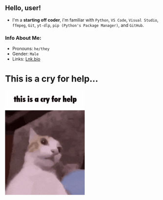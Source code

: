## Hello, user!
- I'm a **starting off coder**, i'm familiar with `Python`, `VS Code`, `Visual Studio`, `ffmpeg`, `Git`, `yt-dlp`, `pip (Python's Package Manager)`, and `GitHub`.

### Info About Me:
- Pronouns: `he/they`
- Gender: `Male`
- Links: [Lnk.bio](lnk.at/ackozu)

 
 # This is a cry for help...
 
[![This is a cry for help](/assets/cry-for-help-cat.png)](https://c.tenor.com/FqO06m-lHgEAAAAd/tenor.gif)
